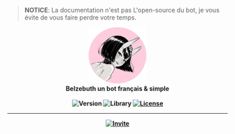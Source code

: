 > **NOTICE**: La documentation n'est pas L'open-source du bot, je vous évite de vous faire perdre votre temps.

<p align="center">
    <img src="https://raw.githubusercontent.com/Kawazoeh/Belzebuth-Documentation/master/assets/img/belzebuth_logo.png">
    <br>
    <b>Belzebuth un bot français & simple<b>
    <br><br>
    <img src="https://img.shields.io/badge/Version-1.0--STABLE-pink" alt="Version">
    <img src="https://img.shields.io/badge/library-discord.js-78B164.svg?style=flat-square" alt="Library">
    <a href="https://github.com/tenasatupitsyn/juge/blob/master/LICENSE"><img src="https://img.shields.io/github/license/tenasatupitsyn/juge?style=flat-square" alt="License"></a>
</p>
    
    
---

<p align="center">
    <a href="https://discordapp.com/oauth2/authorize?client_id=312904353532870657&permissions=8&scope=bot"><img src="https://img.shields.io/badge/Clique%20%20ici%20%20pour%20%20Ajouter%20%20Belzebuth%20%20sur%20%20ton%20%20serveur%20!-FC91C4?logo=discord&style=for-the-badge" alt="Invite"></a>
</p>
